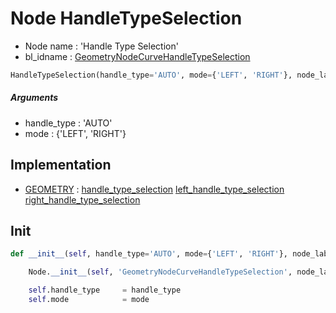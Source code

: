 # Node HandleTypeSelection

- Node name : 'Handle Type Selection'
- bl_idname : [GeometryNodeCurveHandleTypeSelection](https://docs.blender.org/api/current/bpy.types.GeometryNodeCurveHandleTypeSelection.html)


``` python
HandleTypeSelection(handle_type='AUTO', mode={'LEFT', 'RIGHT'}, node_label=None, node_color=None, **kwargs)
```
##### Arguments

- handle_type : 'AUTO'
- mode : {'LEFT', 'RIGHT'}

## Implementation

- [GEOMETRY](/docs/GeoNodes/socket_GEOMETRY.md) : [handle_type_selection](/docs/GeoNodes/socket_GEOMETRY.md#handle_type_selection) [left_handle_type_selection](/docs/GeoNodes/socket_GEOMETRY.md#left_handle_type_selection) [right_handle_type_selection](/docs/GeoNodes/socket_GEOMETRY.md#right_handle_type_selection)

## Init

``` python
def __init__(self, handle_type='AUTO', mode={'LEFT', 'RIGHT'}, node_label=None, node_color=None, **kwargs):

    Node.__init__(self, 'GeometryNodeCurveHandleTypeSelection', node_label=node_label, node_color=node_color, **kwargs)

    self.handle_type     = handle_type
    self.mode            = mode
```
